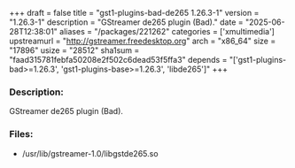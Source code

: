 +++
draft = false
title = "gst1-plugins-bad-de265 1.26.3-1"
version = "1.26.3-1"
description = "GStreamer de265 plugin (Bad)."
date = "2025-06-28T12:38:01"
aliases = "/packages/221262"
categories = ['xmultimedia']
upstreamurl = "http://gstreamer.freedesktop.org"
arch = "x86_64"
size = "17896"
usize = "28512"
sha1sum = "faad315781febfa50208e2f502c6dead53f5ffa3"
depends = "['gst1-plugins-bad>=1.26.3', 'gst1-plugins-base>=1.26.3', 'libde265']"
+++
### Description: 
GStreamer de265 plugin (Bad).

### Files: 
* /usr/lib/gstreamer-1.0/libgstde265.so

